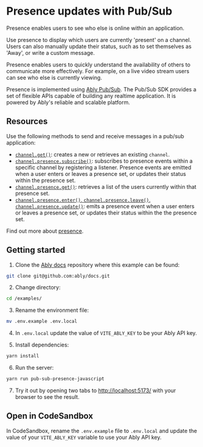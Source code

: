 # Presence updates with Pub/Sub

Presence enables users to see who else is online within an application.

Use presence to display which users are currently 'present' on a channel. Users can also manually update their status, such as to set themselves as 'Away', or write a custom message.

Presence enables users to quickly understand the availability of others to communicate more effectively. For example, on a live video stream users can see who else is currently viewing.

Presence is implemented using [Ably Pub/Sub](/docs/products/channels). The Pub/Sub SDK provides a set of flexible APIs capable of building any realtime application. It is powered by Ably's reliable and scalable platform.

## Resources

Use the following methods to send and receive messages in a pub/sub application:

- [`channel.get()`](/docs/channels#create): creates a new or retrieves an existing `channel`.
- [`channel.presence.subscribe()`](/docs/channels#subscribe): subscribes to presence events within a specific channel by registering a listener. Presence events are emitted when a user enters or leaves a presence set, or updates their status within the presence set.
- [`channel.presence.get()`](/docs/presence-occupancy/presence#retrieve-members): retrieves a list of the users currently within that presence set.
- [`channel.presence.enter()`, `channel.presence.leave()`, `channel.presence.update()`](/docs/presence-occupancy/presence#trigger-events): emits a presence event when a user enters or leaves a presence set, or updates their status within the the presence set.

Find out more about [presence](/docs/presence-occupancy/presence).

## Getting started

1. Clone the [Ably docs](https://github.com/ably/docs) repository where this example can be found:

  ```sh
  git clone git@github.com:ably/docs.git
  ```

2. Change directory:

  ```sh
  cd /examples/
  ```

3. Rename the environment file:

  ```sh
  mv .env.example .env.local
  ```

4. In `.env.local` update the value of `VITE_ABLY_KEY` to be your Ably API key.

5. Install dependencies:

  ```sh
  yarn install
  ```

6. Run the server:

  ```sh
  yarn run pub-sub-presence-javascript
  ```

7. Try it out by opening two tabs to [http://localhost:5173/](http://localhost:5173/) with your browser to see the result.

## Open in CodeSandbox

In CodeSandbox, rename the `.env.example` file to `.env.local` and update the value of your `VITE_ABLY_KEY` variable to use your Ably API key.
